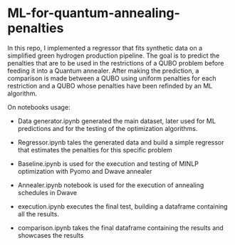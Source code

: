 # ML-for-quantum-annealing-penalties
In this repo, I implemented a regressor that fits synthetic data on a simplified green hydrogen production pipeline.
The goal is to predict the penalties that are to be used in the restrictions of a QUBO problem before feeding it into a Quantum annealer. 
After making the prediction, a comparison is made between a QUBO using uniform penalties for each restriction and a QUBO whose penalties have been refinded by an ML algorithm.

On notebooks usage:

- Data generator.ipynb generated the main dataset, later used for ML predictions and for the testing of the optimization algorithms.

- Regressor.ipynb tales the generated data and build a simple regressor that estimates the penalties for this specific problem 

- Baseline.ipynb is used for the execution and testing of MINLP optimization with Pyomo and Dwave annealer

- Annealer.ipynb notebook is used for the execution of annealing schedules in Dwave

- execution.ipynb executes the final test, building a dataframe containing all the results.

- comparison.ipynb takes the final dataframe containing the results and showcases the results

